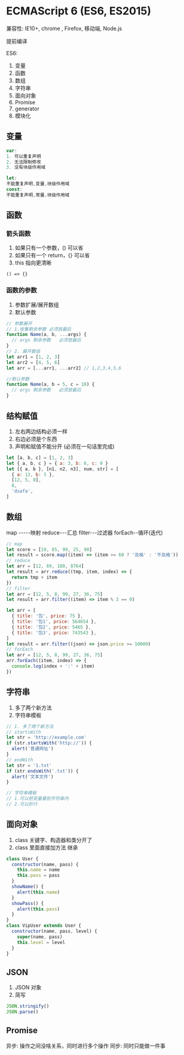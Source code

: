 # ECMAScript 6 (ES6, ES2015)

兼容性: IE10+, chrome , Firefox, 移动端, Node.js

提前编译

ES6:

1. 变量
2. 函数
3. 数组
4. 字符串
5. 面向对象
6. Promise
7. generator
8. 模块化

## 变量

```js
var:
1. 可以重复声明
2. 无法限制修改
3. 没有块级作用域
```

```js
let:
不能重复声明,变量,块级作用域
const:
不能重复声明,常量,块级作用域
```

## 函数

### 箭头函数

1. 如果只有一个参数，() 可以省
2. 如果只有一个 return，{} 可以省
3. this 指向更清晰

```
() => {}
```

### 函数的参数

1. 参数扩展/展开数组
2. 默认参数

```js
// 参数展开
// 1.收集剩余参数 必须放最后
function Name(a, b, ...args) {
  // args 剩余参数   必须放最后
}
// 2. 展开数组
let arr1 = [1, 2, 3]
let arr2 = [4, 5, 6]
let arr = [...arr1, ...arr2] // 1,2,3,4,5,6
```

```js
//默认参数
function Name(a, b = 5, c = 10) {
  // args 剩余参数   必须放最后
}
```

## 结构赋值

1. 左右两边结构必须一样
2. 右边必须是个东西
3. 声明和赋值不能分开 (必须在一句话里完成)

```js
let [a, b, c] = [1, 2, 3]
let { a, b, c } = { a: 3, b: 6, c: 9 }
let [{ a, b }, [n1, n2, n3], num, str] = [
  { a: 12, b: 5 },
  [12, 5, 8],
  8,
  'dsafa',
]
```

## 数组

map -----映射
reduce---汇总
filter---过滤器
forEach--循环(迭代)

```js
// map
let score = [19, 85, 99, 25, 90]
let result = score.map((item) => (item >= 60 ? '及格' : '不及格'))
// reduce
let arr = [12, 69, 180, 8764]
let result = arr.reduce((tmp, item, index) => {
  return tmp + item
})
// filter
let arr = [12, 5, 8, 99, 27, 36, 75]
let result = arr.filter((item) => item % 3 == 0)

let arr = [
  { title: '包', price: 75 },
  { title: '包1', price: 564654 },
  { title: '包2', price: 5465 },
  { title: '包3', price: 743543 },
]
let result = arr.filter((json) => json.price >= 10000)
// forEach
let arr = [12, 5, 8, 99, 27, 36, 75]
arr.forEach((item, index) => {
  console.log(index + ':' + item)
})
```

## 字符串

1. 多了两个新方法
2. 字符串模板

```js
// 1. 多了两个新方法
// startsWith
let str = 'http://example.com'
if (str.startsWith('http://')) {
  alert('普通网址')
}
// endWith
let str = '1.txt'
if (str.endsWith('.txt')) {
  alert('文本文件')
}

// 字符串模板
// 1.可以把变量塞到字符串内
// 2.可以折行
```

## 面向对象

1. class 关键字、构造器和类分开了
2. class 里面直接加方法
   继承

```js
class User {
  constructor(name, pass) {
    this.name = name
    this.pass = pass
  }
  showName() {
    alert(this.name)
  }
  showPass() {
    alert(this.pass)
  }
}
class VipUser extends User {
  constructor(name, pass, level) {
    super(name, pass)
    this.level = level
  }
}
```

## JSON

1. JSON 对象
2. 简写

```js
JSON.stringify()
JSON.parse()
```

## Promise

异步: 操作之间没啥关系，同时进行多个操作
同步: 同时只能做一件事

